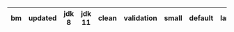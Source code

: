 |bm | updated | jdk 8 | jdk 11 | clean | validation | small | default | large | huge | latency |
|-|-|-|-|-|-|-|-|-|-|-|
